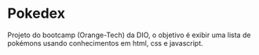 # Pokedex
Projeto do bootcamp (Orange-Tech) da DIO, o objetivo é exibir uma lista de pokémons usando conhecimentos em html, css e javascript.
